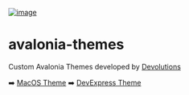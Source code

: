 [![image](https://github.com/user-attachments/assets/6a7bca22-bd0c-45cc-b847-8ea0b7776a6f)](https://devolutions.net/)


# avalonia-themes
Custom Avalonia Themes developed by [Devolutions](https://devolutions.net/)

➡️ [MacOS Theme](https://github.com/Devolutions/avalonia-themes/blob/master/src/Devolutions.Avalonia.Theme.MacOS/README.md)
➡️ [DevExpress Theme](https://github.com/Devolutions/avalonia-themes/blob/master/src/Devolutions.Avalonia.Theme.DevExpress/README.md)

